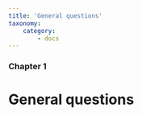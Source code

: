 ```yaml
---
title: 'General questions'
taxonomy:
    category:
        - docs
---
```


### Chapter 1

# General questions